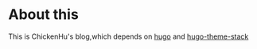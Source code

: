 # About this
This is ChickenHu's blog,which depends on [hugo](https://gohugo.io) and [hugo-theme-stack](https://github.com/CaiJimmy/hugo-theme-stack)
